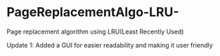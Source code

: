 # PageReplacementAlgo-LRU-
Page replacement algorithm using LRU(Least Recently Used)

Update 1: Added a GUI for easier readability and making it user friendly
